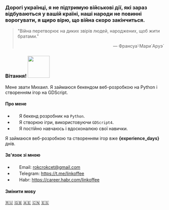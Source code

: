 ### Дорогі українці, я не підтримую військові дії, які зараз відбуваються у вашій країні, наші народи не повинні ворогувати, я щиро вірю, що війна скоро закінчиться.

> "Війна перетворює на диких звірів людей, народжених, щоб жити братами."
>
> <p align="right">— Франсуа́-Мари́ Аруэ́</p>

### Вітання! <img src="https://i.imgur.com/ht1cLtJ.gif" width="70"/>

Мене звати Михаил. Я займаюся бекендом веб-розробкою на Python і створенням ігор на GDScript.

#### Про мене

- <img src="https://i.imgur.com/biAglR4.png" width="17" /> Я бекенд розробник на `Python`.
- <img src="https://i.imgur.com/r8qzwhR.png" width="17" /> Я створюю ігри, використовуючи `GDScript4`.
- <img src="https://i.imgur.com/Z9qEr2r.png" width="17" /> Я постійно навчаюсь і вдосконалюю свої навички.

Я займаюся веб-розробкою та створенням ігор вже **{experience_days}** днів.

#### Зв'язок зі мною

- <img src="https://i.imgur.com/yiInjvC.png" width="17" /> Email: rokcrokcet@gmail.com
- <img src="https://i.imgur.com/5xmWiID.png" width="17" /> Telegram: https://t.me/linkoffee
- <img src="https://i.imgur.com/mCB76Y7.png" width="17" /> Habr: https://career.habr.com/linkoffee

#### Змінити мову
[🇷🇺](README.md) [🇬🇧](README_EN.md) [🇦🇪](README_AR.md) [🇨🇳](README_CN.md) [🇪🇸](README_ES.md)